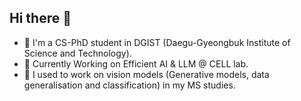 ## Hi there 👋
- 🔭 I'm a CS-PhD student in DGIST (Daegu-Gyeongbuk Institute of Science and Technology). 
- 🌱 Currently Working on Efficient AI & LLM @ CELL lab.
- 🌱 I used to work on vision models (Generative models, data generalisation and classification) in my MS studies. 

<!--
**cv-chaitali/cv-chaitali** is a ✨ _special_ ✨ repository because its `README.md` (this file) appears on your GitHub profile.

Here are some ideas to get you started:

- 🔭 I'm a CS-PhD student in DGIST (Daegu-Gyeongbuk Institute of Science and Technology). 
- 🌱 I’m currently learning ...
- 👯 I’m looking to collaborate on ...
- 🤔 I’m looking for help with ...
- 💬 Ask me about ...
- 📫 How to reach me: ...
- 😄 Pronouns: ...
- ⚡ Fun fact: ...
-->
